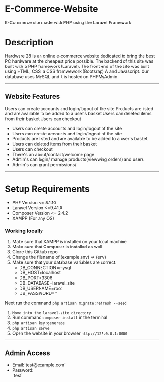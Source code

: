 # E-Commerce-Website
E-Commerce site made with PHP using the Laravel Framework

<h1>Description</h1>
Hardware 28 is an online e-commerce website dedicated to bring the best PC hardware at the cheapest price possible. The backend of this site was built with a PHP framework (Laravel). The front end of the site was built using HTML, CSS, a CSS framwework (Bootsrap) A and Javascript. Our database uses MySQL and it is hosted on PHPMyAdmin.

-------------------------------------------------------------------------------------------------

<h2>Website Features</h2>
Users can create accounts and login/logout of the site 
Products are listed and are available to be added to a user's basket
Users can deleted items from their basket
Users can checkout

<ul>
  <li>Users can create accounts and login/logout of the site</li>
  <li>Users can create accounts and login/logout of the site</li>
  <li>Products are listed and are available to be added to a user's basket</li>
  <li>Users can deleted items from their basket</li>
  <li>Users can checkout</li>
  <li>There's an about/contact/welcome page</li>
  <li>Admin's can login/ manage products(viewwing orders) and users</li>
  <li>Admin's can grant permissions/</li>
</ul>

-------------------------------------------------------------------------------------------------

<h1>Setup Requirements</h1>
<ul>
  <li>PHP Version <= 8.1.10</li>
  <li>Laravel Version <=9.41.0</li>
  <li>Composer Version <= 2.4.2</li>
  <li>XAMPP (For any OS)</li>
</ul>


<h3>Working locally</h3>
<ol>
  <li>Make sure that XAMPP is installed on your local machine</li>
  <li>Make sure that Composer is installed as well</li>
  <li>Clone this Github repo</li>
  <li>Change the filename of (example.env) => (env)</li>
  <li>
    Make sure that your database variables are correct.
        <ul>
            <li>DB_CONNECTION=mysql</li>
            <li>DB_HOST=localhost</li>
            <li>DB_PORT=3306</li>
            <li>DB_DATABASE=laravel_site</li>
            <li>DB_USERNAME=root</li>
            <li>DB_PASSWORD=''</li>
        </ul>
  </li>
</ol>

Next run the command `php artisan migrate:refresh --seed`
1. `Move into the laravel-site directory`
2. Run command `composer install` in the terminal
3. `php artisan key:generate`
4. `php artisan serve`
5. Open the website in your browser `http://127.0.0.1:8000`

------------------------------------------------------------------------------------------------

<h2>Admin Access</h2>
<ul>
    <li>Email:`test@example.com`</li>
    <li>Password:</li>`test`

</ul>
